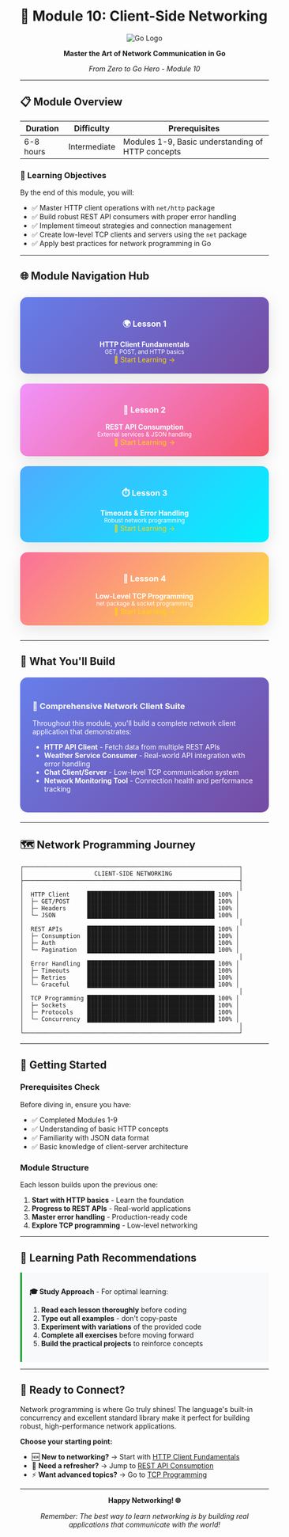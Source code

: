 # 🚀 Module 10: Client-Side Networking

<div align="center">

![Go Logo](https://golang.org/lib/godoc/images/go-logo-blue.svg)

**Master the Art of Network Communication in Go**

*From Zero to Go Hero - Module 10*

</div>

---

## 📋 Module Overview

| **Duration** | **Difficulty** | **Prerequisites** |
|--------------|----------------|-------------------|
| 6-8 hours    | Intermediate   | Modules 1-9, Basic understanding of HTTP concepts |

### 🎯 Learning Objectives
By the end of this module, you will:
- ✅ Master HTTP client operations with `net/http` package
- ✅ Build robust REST API consumers with proper error handling
- ✅ Implement timeout strategies and connection management
- ✅ Create low-level TCP clients and servers using the `net` package
- ✅ Apply best practices for network programming in Go

---

## 🌐 Module Navigation Hub

<div style="display: grid; grid-template-columns: repeat(auto-fit, minmax(250px, 1fr)); gap: 20px; margin: 30px 0;">

<div style="background: linear-gradient(135deg, #667eea 0%, #764ba2 100%); border-radius: 15px; padding: 20px; color: white; text-align: center; box-shadow: 0 8px 32px rgba(0,0,0,0.1);">
<h3>🌍 Lesson 1</h3>
<strong>HTTP Client Fundamentals</strong><br>
<small>GET, POST, and HTTP basics</small><br>
<a href="./module-10-1-http-client-fundamentals.md" style="color: #ffd700; text-decoration: none;">📖 Start Learning →</a>
</div>

<div style="background: linear-gradient(135deg, #f093fb 0%, #f5576c 100%); border-radius: 15px; padding: 20px; color: white; text-align: center; box-shadow: 0 8px 32px rgba(0,0,0,0.1);">
<h3>🔌 Lesson 2</h3>
<strong>REST API Consumption</strong><br>
<small>External services & JSON handling</small><br>
<a href="./module-10-2-rest-api-consumption.md" style="color: #ffd700; text-decoration: none;">📖 Start Learning →</a>
</div>

<div style="background: linear-gradient(135deg, #4facfe 0%, #00f2fe 100%); border-radius: 15px; padding: 20px; color: white; text-align: center; box-shadow: 0 8px 32px rgba(0,0,0,0.1);">
<h3>⏱️ Lesson 3</h3>
<strong>Timeouts & Error Handling</strong><br>
<small>Robust network programming</small><br>
<a href="./module-10-3-timeouts-error-handling.md" style="color: #ffd700; text-decoration: none;">📖 Start Learning →</a>
</div>

<div style="background: linear-gradient(135deg, #fa709a 0%, #fee140 100%); border-radius: 15px; padding: 20px; color: white; text-align: center; box-shadow: 0 8px 32px rgba(0,0,0,0.1);">
<h3>🔧 Lesson 4</h3>
<strong>Low-Level TCP Programming</strong><br>
<small>net package & socket programming</small><br>
<a href="./module-10-4-tcp-programming.md" style="color: #ffd700; text-decoration: none;">📖 Start Learning →</a>
</div>

</div>

---

## 🎯 What You'll Build

<div style="background: linear-gradient(135deg, #667eea 0%, #764ba2 100%); padding: 25px; border-radius: 15px; color: white; margin: 20px 0;">

### 🌟 Comprehensive Network Client Suite

Throughout this module, you'll build a complete network client application that demonstrates:

- **HTTP API Client** - Fetch data from multiple REST APIs
- **Weather Service Consumer** - Real-world API integration with error handling
- **Chat Client/Server** - Low-level TCP communication system
- **Network Monitoring Tool** - Connection health and performance tracking

</div>

---

## 🗺️ Network Programming Journey

```
┌─────────────────────────────────────────────────────────────┐
│                    CLIENT-SIDE NETWORKING                   │
├─────────────────────────────────────────────────────────────┤
│                                                             │
│  HTTP Client     ████████████████████████████████████ 100% │
│  ├─ GET/POST     ████████████████████████████████████ 100% │
│  ├─ Headers      ████████████████████████████████████ 100% │
│  └─ JSON         ████████████████████████████████████ 100% │
│                                                             │
│  REST APIs       ████████████████████████████████████ 100% │
│  ├─ Consumption  ████████████████████████████████████ 100% │
│  ├─ Auth         ████████████████████████████████████ 100% │
│  └─ Pagination   ████████████████████████████████████ 100% │
│                                                             │
│  Error Handling  ████████████████████████████████████ 100% │
│  ├─ Timeouts     ████████████████████████████████████ 100% │
│  ├─ Retries      ████████████████████████████████████ 100% │
│  └─ Graceful     ████████████████████████████████████ 100% │
│                                                             │
│  TCP Programming ████████████████████████████████████ 100% │
│  ├─ Sockets      ████████████████████████████████████ 100% │
│  ├─ Protocols    ████████████████████████████████████ 100% │
│  └─ Concurrency  ████████████████████████████████████ 100% │
│                                                             │
└─────────────────────────────────────────────────────────────┘
```

---

## 🚀 Getting Started

### Prerequisites Check
Before diving in, ensure you have:
- ✅ Completed Modules 1-9
- ✅ Understanding of basic HTTP concepts
- ✅ Familiarity with JSON data format
- ✅ Basic knowledge of client-server architecture

### Module Structure
Each lesson builds upon the previous one:
1. **Start with HTTP basics** - Learn the foundation
2. **Progress to REST APIs** - Real-world applications
3. **Master error handling** - Production-ready code
4. **Explore TCP programming** - Low-level networking

---

## 🎯 Learning Path Recommendations

<div style="background: #f8f9fa; border-left: 4px solid #28a745; padding: 15px; margin: 10px 0;">

**🎓 Study Approach** - For optimal learning:

1. **Read each lesson thoroughly** before coding
2. **Type out all examples** - don't copy-paste
3. **Experiment with variations** of the provided code
4. **Complete all exercises** before moving forward
5. **Build the practical projects** to reinforce concepts

</div>

---

## 🌟 Ready to Connect?

Network programming is where Go truly shines! The language's built-in concurrency and excellent standard library make it perfect for building robust, high-performance network applications.

**Choose your starting point:**
- 🆕 **New to networking?** → Start with [HTTP Client Fundamentals](./module-10-1-http-client-fundamentals.md)
- 🔄 **Need a refresher?** → Jump to [REST API Consumption](./module-10-2-rest-api-consumption.md)
- ⚡ **Want advanced topics?** → Go to [TCP Programming](./module-10-4-tcp-programming.md)

---

<div align="center">

**Happy Networking! 🌐**

*Remember: The best way to learn networking is by building real applications that communicate with the world!*

</div>
